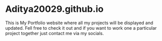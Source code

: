 # Aditya20029.github.io 
This is My Portfolio website where all my projects will be displayed and updated. Fell free to check it out and if you want to
work one a particular project together just contact me via my socials. 
